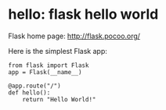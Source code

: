 # hello: flask hello world

Flask home page: <http://flask.pocoo.org/>

Here is the simplest Flask app:

```
from flask import Flask
app = Flask(__name__)

@app.route("/")
def hello():
    return "Hello World!"
```

